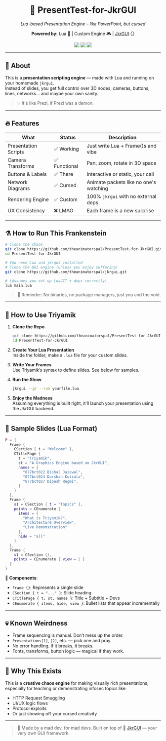 <h1 align="center">🧠 PresentTest-for-JkrGUI</h1>
<p align="center"><i>Lua-based Presentation Engine – like PowerPoint, but cursed</i></p>
<p align="center"><b>Powered by:</b> Lua 🐍 | Custom Engine 🎮 | <a href="https://github.com/theanimatorspal/jkrgui">JkrGUI</a> 🪞</p>

<p align="center">
  <img src="https://img.shields.io/badge/build-chaotic-red?style=flat-square&logo=lua" />
  <img src="https://img.shields.io/badge/docs-none-yellow?style=flat-square&logo=readthedocs" />
  <img src="https://img.shields.io/badge/stability-quantum--fluctuates-orange?style=flat-square&logo=apacherocketmq" />
</p>

---

## 🧵 About

This is a **presentation scripting engine** — made with Lua and running on your homemade `jkrgui`.  
Instead of slides, you get full control over 3D nodes, cameras, buttons, lines, networks... and maybe your own sanity.

> 💡 It's like Prezi, if Prezi was a demon.  

---

## 🔥 Features

| What                     | Status       | Description                              |
|--------------------------|--------------|------------------------------------------|
| Presentation Scripts     | ✅ Working    | Just write Lua + Frame()s and vibe       |
| Camera Transforms        | ✅ Functional | Pan, zoom, rotate in 3D space            |
| Buttons & Labels         | ✅ There      | Interactive or static, your call         |
| Network Diagrams         | ✅ Cursed     | Animate packets like no one's watching   |
| Rendering Engine         | ✅ Custom     | 100% `jkrgui` with no external deps      |
| UX Consistency           | ❌ LMAO       | Each frame is a new surprise             |

---

## ⚗️ How to Run This Frankenstein

```bash
# Clone the chaos
git clone https://github.com/theanimatorspal/PresentTest-for-JkrGUI.git
cd PresentTest-for-JkrGUI

# You need Lua and jkrgui installed
# Clone the GUI engine (unless you enjoy suffering)
git clone https://github.com/theanimatorspal/jkrgui.git

# (Assumes you set up LuaJIT + deps correctly)
lua main.lua
```

> 📝 Reminder: No binaries, no package managers, just you and the void.

---

## 🚀 How to Use Triyamik

1. **Clone the Repo**  
   ```bash
   git clone https://github.com/theanimatorspal/PresentTest-for-JkrGUI
   cd PresentTest-for-JkrGUI
   ```

2. **Create Your Lua Presentation**  
   Inside the folder, make a `.lua` file for your custom slides.

3. **Write Your Frames**  
   Use Triyamik’s syntax to define slides. See below for samples.

4. **Run the Show**  
   ```bash
   jkrgui --gr --run yourfile.lua
   ```

5. **Enjoy the Madness**  
   Assuming everything is built right, it'll launch your presentation using the JkrGUI backend.

---

## 🧪 Sample Slides (Lua Format)

```lua
P = {
  Frame {
    CSection { t = "Welcome" },
    CTitlePage {
      t = "Triyamik",
      st = "A Graphics Engine based on JkrGUI",
      names = {
        "077bct022 Bishal Jaiswal",
        "077bct024 Darshan Koirala",
        "077bct027 Dipesh Regmi",
      }
    }
  },
  Frame {
    s1 = CSection { t = "Topics" },
    points = CEnumerate {
      items = {
        "What is Triyamik?",
        "Architecture Overview",
        "Live Demonstration"
      },
      hide = "all"
    }
  },
  Frame {
    s1 = CSection {},
    points = CEnumerate { view = 2 }
  }
}
```

🧩 **Components**:

- `Frame {}`: Represents a single slide
- `CSection { t = "..." }`: Slide heading
- `CTitlePage { t, st, names }`: Title + Subtitle + Devs
- `CEnumerate { items, hide, view }`: Bullet lists that appear incrementally

---

## 💀 Known Weirdness

- Frame sequencing is manual. Don’t mess up the order.
- `Presentations[1]`, `[2]`, etc. — pick one and pray.
- No error handling. If it breaks, it breaks.
- Fonts, transforms, button logic — magical if they work.

---

## 🤘 Why This Exists

This is a **creative chaos engine** for making visually rich presentations, especially for teaching or demonstrating infosec topics like:

- HTTP Request Smuggling
- UI/UX logic flows
- Protocol exploits
- Or just showing off your cursed creativity

---

> 🧠 Made by a mad dev, for mad devs. Built on top of 🔮 [JkrGUI](https://github.com/theanimatorspal/jkrgui) — your very own GUI framework.
